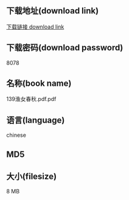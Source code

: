 ## 下载地址(download link)
[下载链接 download link](https://tutu365.netlify.app/?s=139%E6%B8%94%E5%A5%B3%E6%98%A5%E7%A7%8B.pdf)

## 下载密码(download password)
8078

## 名称(book name)
139渔女春秋.pdf.pdf

## 语言(language)
chinese

## MD5


## 大小(filesize)
8 MB
